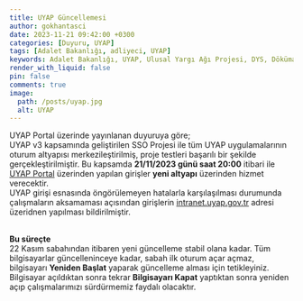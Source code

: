 ```yaml
---
title: UYAP Güncellemesi
author: gokhantasci
date: 2023-11-21 09:42:00 +0300
categories: [Duyuru, UYAP]
tags: [Adalet Bakanlığı, adliyeci, UYAP]
keywords: Adalet Bakanlığı, UYAP, Ulusal Yargı Ağı Projesi, DYS, Döküman Yönetim Sistemi
render_with_liquid: false
pin: false
comments: true
image:
  path: /posts/uyap.jpg
  alt: UYAP
---
```



UYAP Portal üzerinde yayınlanan duyuruya göre;
<br>UYAP v3 kapsamında geliştirilen SSO Projesi ile tüm UYAP uygulamalarının oturum altyapısı merkezileştirilmiş, proje testleri başarılı bir şekilde gerçekleştirilmiştir. Bu kapsamda **21/11/2023 günü saat 20:00** itibari ile [UYAP Portal](https://portal.uyap.gov.tr/) üzerinden yapılan girişler **yeni altyapı** üzerinden hizmet verecektir.
<br>UYAP girişi esnasında öngörülemeyen hatalarla karşılaşılması durumunda çalışmaların aksamaması açısından girişlerin [intranet.uyap.gov.tr](https://intranet.uyap.gov.tr/) adresi üzeridnen yapılması bildirilmiştir.

<br>**Bu süreçte**
<br>22 Kasım sabahından itibaren yeni güncelleme stabil olana kadar. Tüm bilgisayarlar güncelleninceye kadar, sabah ilk oturum açar açmaz, bilgisayarı **Yeniden Başlat** yaparak güncelleme alması için tetikleyiniz. Bilgisayar açıldıktan sonra tekrar **Bilgisayarı Kapat** yaptıktan sonra yeniden açıp çalışmalarımızı sürdürmemiz faydalı olacaktır. 